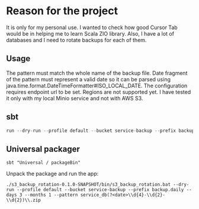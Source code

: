 # Reason for the project

It is only for my personal use. I wanted to check how good Cursor Tab would be in helping me to learn Scala ZIO library.
Also, I have a lot of databases and I need to rotate backups for each of them.

## Usage

The pattern must match the whole name of the backup file.
Date fragment of the pattern must represent a valid date so it can be parsed using java.time.format.DateTimeFormatter#ISO_LOCAL_DATE.
The configuration requires endpoint url to be set. Regions are not supported yet.
I have tested it only with my local Minio service and not with AWS S3.

## sbt

```sbt
run --dry-run --profile default --bucket service-backup --prefix backup.daily --days 3 --pattern service_db(?<date>\\d{4}-\\d{2}-\\d{2})\\.zip
```

## Universal packager

```shell
sbt "Universal / packageBin"
```

Unpack the package and run the app:

```shell
./s3_backup_rotation-0.1.0-SNAPSHOT/bin/s3_backup_rotation.bat --dry-run --profile default --bucket service-backup --prefix backup.daily --days 3 --months 1 --pattern service_db(?<date>\\d{4}-\\d{2}-\\d{2})\\.zip
```
